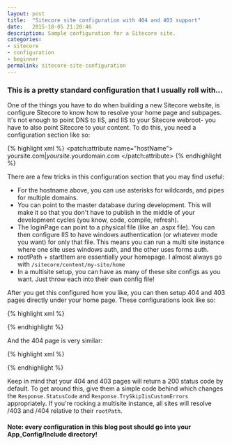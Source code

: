 ```yaml
---
layout: post
title:  "Sitecore site configuration with 404 and 403 support"
date:   2015-10-05 21:20:46
description: Sample configuration for a Sitecore site.
categories:
- sitecore
- configuration
- beginner
permalink: sitecore-site-configuration
---
```

### This is a pretty standard configuration that I usually roll with...
One of the things you have to do when building a new Sitecore website, is configure Sitecore to know how to resolve your home page and subpages.  It's not enough to point DNS to IIS, and IIS to your Sitecore webroot- you have to also point Sitecore to your content.  To do this, you need a configuration section like so:

{% highlight xml %}
<configuration xmlns:patch="http://www.sitecore.net/xmlconfig/">
  <sitecore>
    <sites>
      <site patch:before="site[@name='website']" 
			name="site_name" RequestedAuthnCtx="SITE_CTX" virtualFolder="/"
			physicalFolder="/" requireLogin="false"	loginPage="/path/to/login" 
			rootPath="/sitecore/content/my-site" startItem="/home" database="web"
			domain="extranet" allowDebug="true" cacheHtml="true" 
			htmlCacheSize="10MB" registryCacheSize="0" viewStateCacheSize="0"
			xslCacheSize="5MB" filteredItemsCacheSize="2MB"	enablePreview="true" 
			enableWebEdit="true" enableDebugger="true" disableClientData="false" 
	  />
      <site name="site_name">
        <patch:attribute name="hostName">
		  yoursite.com|*yoursite*.yourdomain.com
		</patch:attribute>
	  </site>
	</sites>
  </sitecore>
</configuration>
{% endhighlight %}

There are a few tricks in this configuration section that you may find useful:
* For the hostname above, you can use asterisks for wildcards, and pipes for multiple domains.  
* You can point to the master database during development.  This will make it so that you don't have to publish in the middle of your development cycles (you know, code, compile, refresh).
* The loginPage can point to a physical file (like an .aspx file).  You can then configure IIS to have windows authentication (or whatever mode you want) for only that file.  This means you can run a multi site instance where one site uses windows auth, and the other uses forms auth.
* rootPath + startItem are essentially your homepage.  I almost always go with `/sitecore/content/my-site/home`
* In a multisite setup, you can have as many of these site configs as you want.  Just throw each into their own config file!

After you get this configured how you like, you can then setup 404 and 403 pages directly under your home page.  These configurations look like so:

{% highlight xml %}
<?xml version="1.0" encoding="utf-8" ?>
<configuration xmlns:patch="http://www.sitecore.net/xmlconfig/">
  <sitecore>
    <settings>
      <setting name="NoAccessUrl" value="/403" />
    </settings>
  </sitecore>
</configuration>
{% endhighlight %}

And the 404 page is very similar:

{% highlight xml %}
<?xml version="1.0" encoding="utf-8" ?>
<configuration xmlns:patch="http://www.sitecore.net/xmlconfig/">
  <sitecore>
    <settings>
      <setting name="ItemNotFoundUrl" value="/404" />
	  <setting name="LinkItemNotFoundUrl" value="/404" />
	  <setting name="RequestErrors.UseServerSideRedirect" value="true" />
    </settings>
  </sitecore>
</configuration>
{% endhighlight %}

Keep in mind that your 404 and 403 pages will return a 200 status code by default.  To get around this, give them a simple code behind which changes the `Response.StatusCode` and `Response.TrySkipIisCustomErrors` appropriately.  If you're rocking a multisite instance, all sites will resolve /403 and /404 relative to their `rootPath`.

#### Note: every configuration in this blog post should go into your App_Config/Include directory!
